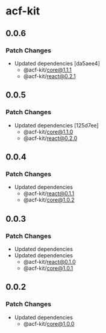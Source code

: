 # acf-kit

## 0.0.6

### Patch Changes

- Updated dependencies [da5aee4]
  - @acf-kit/core@1.1.1
  - @acf-kit/react@0.2.1

## 0.0.5

### Patch Changes

- Updated dependencies [125d7ee]
  - @acf-kit/core@1.1.0
  - @acf-kit/react@0.2.0

## 0.0.4

### Patch Changes

- Updated dependencies
  - @acf-kit/react@0.1.1
  - @acf-kit/core@1.0.2

## 0.0.3

### Patch Changes

- Updated dependencies
- Updated dependencies
  - @acf-kit/react@0.1.0
  - @acf-kit/core@1.0.1

## 0.0.2

### Patch Changes

- Updated dependencies
  - @acf-kit/core@1.0.0
